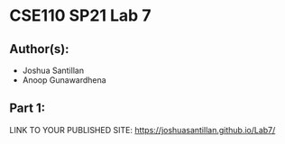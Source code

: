 # CSE110 SP21 Lab 7


## Author(s):
- Joshua Santillan 
- Anoop Gunawardhena

## Part 1:
LINK TO YOUR PUBLISHED SITE:
 https://joshuasantillan.github.io/Lab7/
